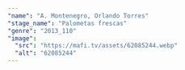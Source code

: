 ```yaml
---
"name": "A. Montenegro, Orlando Torres"
"stage_name": "Palometas frescas"
"genre": "2013_110"
"image":
  "src": "https://mafi.tv/assets/62085244.webp"
  "alt": "62085244"
---
```

